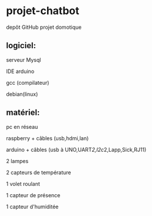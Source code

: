 # projet-chatbot
depôt GitHub projet domotique

## logiciel:
serveur Mysql

IDE arduino

gcc (compilateur)

debian(linux)

## matériel:
pc en réseau

raspberry + câbles (usb,hdmi,lan)

arduino + câbles (usb à UNO,UART*2,I2c*2,Lapp,Sick,RJ11)

2 lampes

2 capteurs de température

1 volet roulant

1 capteur de présence

1 capteur d'humiditée

